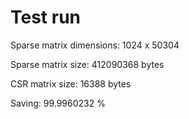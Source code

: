 # Test run 

Sparse matrix dimensions: 1024 x 50304

Sparse matrix size: 412090368 bytes

CSR matrix size: 16388 bytes

Saving: 99.9960232 %

